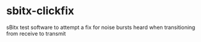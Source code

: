 # sbitx-clickfix
sBitx test software to attempt a fix for noise bursts heard when transitioning from receive to transmit
